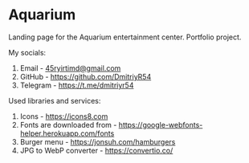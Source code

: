 # Aquarium

Landing page for the Aquarium entertainment center. Portfolio project.

My socials:

1. Email - 45ryirtimd@gmail.com
2. GitHub - https://github.com/DmitriyR54
3. Telegram - https://t.me/dmitriyr54

Used libraries and services:

1. Icons - https://icons8.com
2. Fonts are downloaded from - https://google-webfonts-helper.herokuapp.com/fonts
3. Burger menu - https://jonsuh.com/hamburgers
4. JPG to WebP converter - https://convertio.co/
